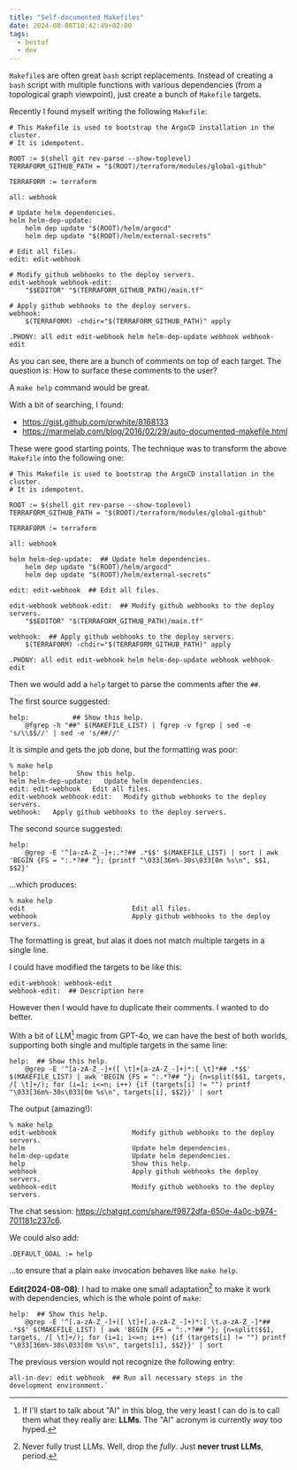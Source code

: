 ```yaml
---
title: "Self-documented Makefiles"
date: 2024-08-08T10:42:49+02:00
tags:
  - bestof
  - dev
---
```


`Makefile`s are often great `bash` script replacements. Instead of creating a
`bash` script with multiple functions with various dependencies (from a
topological graph viewpoint), just create a bunch of `Makefile` targets.

Recently I found myself writing the following `Makefile`:

```make
# This Makefile is used to bootstrap the ArgoCD installation in the cluster.
# It is idempotent.

ROOT := $(shell git rev-parse --show-toplevel)
TERRAFORM_GITHUB_PATH = "$(ROOT)/terraform/modules/global-github"

TERRAFORM := terraform

all: webhook

# Update helm dependencies.
helm helm-dep-update:
	helm dep update "$(ROOT)/helm/argocd"
	helm dep update "$(ROOT)/helm/external-secrets"

# Edit all files.
edit: edit-webhook

# Modify github webhooks to the deploy servers.
edit-webhook webhook-edit:
	"$$EDITOR" "$(TERRAFORM_GITHUB_PATH)/main.tf"

# Apply github webhooks to the deploy servers.
webhook:
	$(TERRAFORM) -chdir="$(TERRAFORM_GITHUB_PATH)" apply

.PHONY: all edit edit-webhook helm helm-dep-update webhook webhook-edit
```

As you can see, there are a bunch of comments on top of each target. The
question is: How to surface these comments to the user?

A `make help` command would be great.

With a bit of searching, I found:

- https://gist.github.com/prwhite/8168133
- https://marmelab.com/blog/2016/02/29/auto-documented-makefile.html

These were good starting points. The technique was to transform the above
`Makefile` into the following one:

```make
# This Makefile is used to bootstrap the ArgoCD installation in the cluster.
# It is idempotent.

ROOT := $(shell git rev-parse --show-toplevel)
TERRAFORM_GITHUB_PATH = "$(ROOT)/terraform/modules/global-github"

TERRAFORM := terraform

all: webhook

helm helm-dep-update:  ## Update helm dependencies.
	helm dep update "$(ROOT)/helm/argocd"
	helm dep update "$(ROOT)/helm/external-secrets"

edit: edit-webhook  ## Edit all files.

edit-webhook webhook-edit:  ## Modify github webhooks to the deploy servers.
	"$$EDITOR" "$(TERRAFORM_GITHUB_PATH)/main.tf"

webhook:  ## Apply github webhooks to the deploy servers.
	$(TERRAFORM) -chdir="$(TERRAFORM_GITHUB_PATH)" apply

.PHONY: all edit edit-webhook helm helm-dep-update webhook webhook-edit
```

Then we would add a `help` target to parse the comments after the `##`.

The first source suggested:

```make
help:           ## Show this help.
	@fgrep -h "##" $(MAKEFILE_LIST) | fgrep -v fgrep | sed -e 's/\\$$//' | sed -e 's/##//'
```

It is simple and gets the job done, but the formatting was poor:

```
% make help
help:            Show this help.
helm helm-dep-update:   Update helm dependencies.
edit: edit-webhook   Edit all files.
edit-webhook webhook-edit:   Modify github webhooks to the deploy servers.
webhook:   Apply github webhooks to the deploy servers.
```

The second source suggested:

```make
help:
	@grep -E '^[a-zA-Z_-]+:.*?## .*$$' $(MAKEFILE_LIST) | sort | awk 'BEGIN {FS = ":.*?## "}; {printf "\033[36m%-30s\033[0m %s\n", $$1, $$2}'
```

...which produces:

```
% make help
edit                           Edit all files.
webhook                        Apply github webhooks to the deploy servers.
```

The formatting is great, but alas it does not match multiple targets in a single
line.

I could have modified the targets to be like this:

```
edit-webhook: webhook-edit
webhook-edit:  ## Description here
```

However then I would have to duplicate their comments. I wanted to do better.

With a bit of LLM[^1] magic from GPT-4o, we can have the best of both worlds,
supporting both single and multiple targets in the same line:

```make
help:  ## Show this help.
	@grep -E '^[a-zA-Z_-]+([ \t]+[a-zA-Z_-]+)*:[ \t]*## .*$$' $(MAKEFILE_LIST) | awk 'BEGIN {FS = ":.*?## "}; {n=split($$1, targets, /[ \t]+/); for (i=1; i<=n; i++) {if (targets[i] != "") printf "\033[36m%-30s\033[0m %s\n", targets[i], $$2}}' | sort
```

The output (amazing!):

```
% make help
edit-webhook                   Modify github webhooks to the deploy servers.
helm                           Update helm dependencies.
helm-dep-update                Update helm dependencies.
help                           Show this help.
webhook                        Apply github webhooks the deploy servers.
webhook-edit                   Modify github webhooks to the deploy servers.
```

The chat session: https://chatgpt.com/share/f9872dfa-650e-4a0c-b974-701181c237c6.

We could also add:

```make
.DEFAULT_GOAL := help
```

...to ensure that a plain `make` invocation behaves like `make help`.

**Edit(2024-08-08)**: I had to make one small adaptation[^2] to make it work with
dependencies, which is the whole point of `make`:

```
help:  ## Show this help.
	@grep -E '^[.a-zA-Z_-]+([ \t]+[.a-zA-Z_-]+)*:[ \t.a-zA-Z_-]*## .*$$' $(MAKEFILE_LIST) | awk 'BEGIN {FS = ":.*?## "}; {n=split($$1, targets, /[ \t]+/); for (i=1; i<=n; i++) {if (targets[i] != "") printf "\033[36m%-30s\033[0m %s\n", targets[i], $$2}}' | sort
```

The previous version would not recognize the following entry:

```
all-in-dev: edit webhook  ## Run all necessary steps in the development environment.`
```

[^1]: If I'll start to talk about "AI" in this blog, the very least I can do is
    to call them what they really are: **LLMs**. The "AI" acronym is currently _way_
    too hyped.
[^2]: Never fully trust LLMs. Well, drop the _fully_. Just **never trust LLMs**,
    period.
